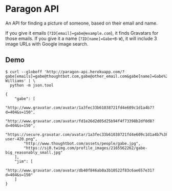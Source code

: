 Paragon API
===========

An API for finding a picture of someone, based on their email and name.

If you give it emails (`?ID[email]=gabe@example.com`), it finds Gravatars for those emails. If you give it a
name (`?ID[name]=Gabe+B-W`), it will include 3 image URLs with Google image search.

Demo
----

    $ curl --globoff 'http://paragon-api.herokuapp.com/?gabe[emails]=gabe@thoughtbot.com,gabe@other_email.com&gabe[name]=Gabe%20Berke-Williams' | \
      python -m json.tool

    {
        "gabe": [
            "http://www.gravatar.com/avatar/1a3fec33b61038721fd4e609c1d1a4b7?d=404&s=150",
            "http://www.gravatar.com/avatar/fd1e26d2d05d25b94f4f73398b2df0d8?d=404&s=150",
            "https://secure.gravatar.com/avatar/1a3fec33b61038721fd4e609c1d1a4b7%3Fs%3D420%26d%3Dhttps://a248.e.akamai.net/assets.github.com%252Fimages%252Fgravatars%252Fgravatar-user-420.png",
            "http://www.thoughtbot.com/assets/people/gabe.jpg",
            "https://si0.twimg.com/profile_images/2165562262/gabe-big_reasonably_small.jpg"
        ],
        "jim": [
            "http://www.gravatar.com/avatar/db40f846ab0a3b10522f83c6ae657e31?d=404&s=150"
        ]
    }
